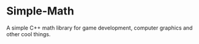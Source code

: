# Simple-Math
A simple C++ math library for game development, computer graphics and other cool things.
